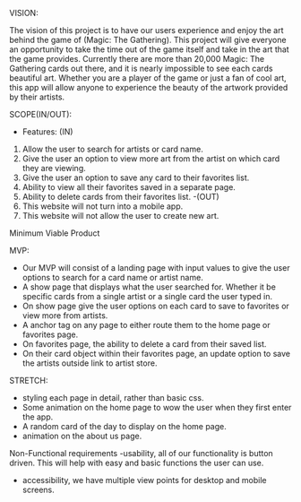 VISION: 

The vision of this project is to have our users experience and enjoy the art behind the game of (Magic: The Gathering).  This project will give everyone an opportunity to take the time out of the game itself and take in the art that the game provides. Currently there are more than 20,000 Magic: The Gathering cards out there, and it is nearly impossible to see each cards beautiful art. Whether you are a player of the game or just a fan of cool art, this app will allow anyone to experience the beauty of the artwork provided by their artists.

SCOPE(IN/OUT):
- Features: (IN)
1. Allow the user to search for artists or card name. 
2. Give the user an option to view more art from the artist on which card they are viewing. 
3. Give the user an option to save any card to their favorites list. 
4. Ability to view all their favorites saved in a separate page. 
5. Ability to delete cards from their favorites list. 
-(OUT)
1. This website will not turn into a mobile app. 
2. This website will not allow the user to create new art.

Minimum Viable Product

MVP: 
- Our MVP will consist of a landing page with input values to give the user options to search for a card name or artist name. 
- A show page that displays what the user searched for. Whether it be specific cards from a single artist or a single card the user typed in. 
- On show page give the user options on each card to save to favorites or view more from artists. 
- A anchor tag on any page to either route them to the home page or favorites page. 
- On favorites page, the ability to delete a card from their saved list. 
- On their card object within their favorites page, an update option to save the artists outside   link to artist store. 

STRETCH: 
- styling each page in detail, rather than basic css. 
- Some animation on the home page to wow the user when they first enter the app.
- A random card of the day to display on the home page. 
-  animation on the about us page. 

Non-Functional requirements
-usability, all of our functionality is button driven. This will help with easy and basic functions the user can use. 
- accessibility, we have multiple view points for desktop and mobile screens. 
